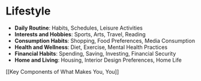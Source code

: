 # Lifestyle

- **Daily Routine**: Habits, Schedules, Leisure Activities
- **Interests and Hobbies**: Sports, Arts, Travel, Reading
- **Consumption Habits**: Shopping, Food Preferences, Media Consumption
- **Health and Wellness**: Diet, Exercise, Mental Health Practices
- **Financial Habits**: Spending, Saving, Investing, Financial Security
- **Home and Living**: Housing, Interior Design Preferences, Home Life

[[Key Components of What Makes You, You]]
